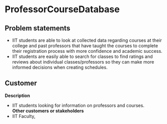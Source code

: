 # ProfessorCourseDatabase

## Problem statements
- IIT students are able to look at collected data regarding courses at their college and past professors that have taught the courses to complete their registration process with more confidence and academic success.
- IIT students are easily able to search for classes to find ratings and reviews about individual classes/professors so they can make more informed decisions when creating schedules.

## Customer
**Description**
- IIT students looking for information on professors and courses.\
**Other customers or stakeholders**
- IIT Faculty,
